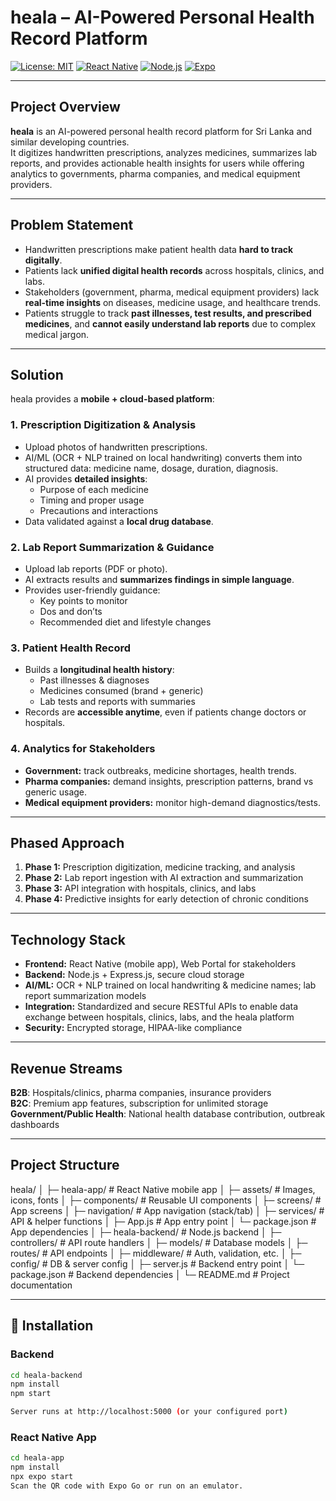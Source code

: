 # heala – AI-Powered Personal Health Record Platform

[![License: MIT](https://img.shields.io/badge/License-MIT-1abc9c.svg?style=for-the-badge)](./LICENSE)
[![React Native](https://img.shields.io/badge/React_Native-0.71-3498db.svg?style=for-the-badge)](https://reactnative.dev/)
[![Node.js](https://img.shields.io/badge/Node.js-18-27ae60.svg?style=for-the-badge)](https://nodejs.org/)
[![Expo](https://img.shields.io/badge/Expo-Managed-e67e22.svg?style=for-the-badge)](https://expo.dev/)

---

## Project Overview

**heala** is an AI-powered personal health record platform for Sri Lanka and similar developing countries.  
It digitizes handwritten prescriptions, analyzes medicines, summarizes lab reports, and provides actionable health insights for users while offering analytics to governments, pharma companies, and medical equipment providers.

---

## Problem Statement

- Handwritten prescriptions make patient health data **hard to track digitally**.  
- Patients lack **unified digital health records** across hospitals, clinics, and labs.  
- Stakeholders (government, pharma, medical equipment providers) lack **real-time insights** on diseases, medicine usage, and healthcare trends.  
- Patients struggle to track **past illnesses, test results, and prescribed medicines**, and **cannot easily understand lab reports** due to complex medical jargon.

---

## Solution

heala provides a **mobile + cloud-based platform**:

### 1. Prescription Digitization & Analysis
- Upload photos of handwritten prescriptions.  
- AI/ML (OCR + NLP trained on local handwriting) converts them into structured data: medicine name, dosage, duration, diagnosis.  
- AI provides **detailed insights**:
  - Purpose of each medicine  
  - Timing and proper usage  
  - Precautions and interactions  
- Data validated against a **local drug database**.

### 2. Lab Report Summarization & Guidance
- Upload lab reports (PDF or photo).  
- AI extracts results and **summarizes findings in simple language**.  
- Provides user-friendly guidance:
  - Key points to monitor  
  - Dos and don’ts  
  - Recommended diet and lifestyle changes  

### 3. Patient Health Record
- Builds a **longitudinal health history**:
  - Past illnesses & diagnoses  
  - Medicines consumed (brand + generic)  
  - Lab tests and reports with summaries  
- Records are **accessible anytime**, even if patients change doctors or hospitals.

### 4. Analytics for Stakeholders
- **Government:** track outbreaks, medicine shortages, health trends.  
- **Pharma companies:** demand insights, prescription patterns, brand vs generic usage.  
- **Medical equipment providers:** monitor high-demand diagnostics/tests.

---

## Phased Approach

1. **Phase 1:** Prescription digitization, medicine tracking, and analysis  
2. **Phase 2:** Lab report ingestion with AI extraction and summarization  
3. **Phase 3:** API integration with hospitals, clinics, and labs  
4. **Phase 4:** Predictive insights for early detection of chronic conditions

---

## Technology Stack

- **Frontend:** React Native (mobile app), Web Portal for stakeholders  
- **Backend:** Node.js + Express.js, secure cloud storage  
- **AI/ML:** OCR + NLP trained on local handwriting & medicine names; lab report summarization models  
- **Integration:** Standardized and secure RESTful APIs to enable data exchange between hospitals, clinics, labs, and the heala platform
- **Security:** Encrypted storage, HIPAA-like compliance

---

## Revenue Streams

**B2B**: Hospitals/clinics, pharma companies, insurance providers  
**B2C**: Premium app features, subscription for unlimited storage  
**Government/Public Health**: National health database contribution, outbreak dashboards

---

## Project Structure

heala/
│
├─ heala-app/ # React Native mobile app
│ ├─ assets/ # Images, icons, fonts
│ ├─ components/ # Reusable UI components
│ ├─ screens/ # App screens
│ ├─ navigation/ # App navigation (stack/tab)
│ ├─ services/ # API & helper functions
│ ├─ App.js # App entry point
│ └─ package.json # App dependencies
│
├─ heala-backend/ # Node.js backend
│ ├─ controllers/ # API route handlers
│ ├─ models/ # Database models
│ ├─ routes/ # API endpoints
│ ├─ middleware/ # Auth, validation, etc.
│ ├─ config/ # DB & server config
│ ├─ server.js # Backend entry point
│ └─ package.json # Backend dependencies
│
└─ README.md # Project documentation

---

## 🚀 Installation

### Backend
```bash
cd heala-backend
npm install
npm start

Server runs at http://localhost:5000 (or your configured port)
```

### React Native App
```bash
cd heala-app
npm install
npx expo start
Scan the QR code with Expo Go or run on an emulator.
```
